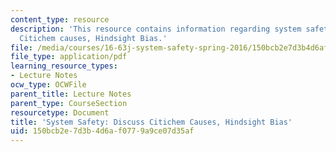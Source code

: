 ```yaml
---
content_type: resource
description: 'This resource contains information regarding system safety: Discuss
  Citichem causes, Hindsight Bias.'
file: /media/courses/16-63j-system-safety-spring-2016/150bcb2e7d3b4d6af0779a9ce07d35af_MIT16_63JS16_LecNotes3.pdf
file_type: application/pdf
learning_resource_types:
- Lecture Notes
ocw_type: OCWFile
parent_title: Lecture Notes
parent_type: CourseSection
resourcetype: Document
title: 'System Safety: Discuss Citichem Causes, Hindsight Bias'
uid: 150bcb2e-7d3b-4d6a-f077-9a9ce07d35af
---
```

